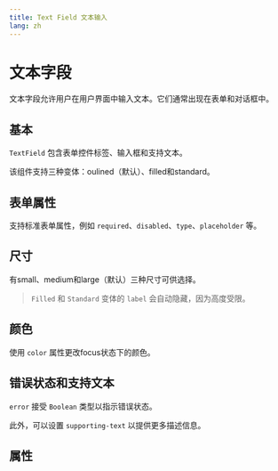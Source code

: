 ```yaml
---
title: Text Field 文本输入
lang: zh
---
```


<script setup lang="ts">
  import props from "../../../example/text-field/description/zh-props.ts";
</script>

# 文本字段

文本字段允许用户在用户界面中输入文本。它们通常出现在表单和对话框中。

## 基本

`TextField` 包含表单控件标签、输入框和支持文本。

该组件支持三种变体：oulined（默认）、filled和standard。

<demo src="../../../example/text-field/basic.vue"></demo>

## 表单属性

支持标准表单属性，例如 `required`、`disabled`、`type`、`placeholder` 等。

<demo src="../../../example/text-field/form-props.vue"></demo>

## 尺寸

有small、medium和large（默认）三种尺寸可供选择。

> `Filled` 和 `Standard` 变体的 `label` 会自动隐藏，因为高度受限。

<demo src="../../../example/text-field/size.vue"></demo>

## 颜色

使用 `color` 属性更改focus状态下的颜色。

<demo src="../../../example/text-field/color.vue"></demo>

## 错误状态和支持文本

`error` 接受 `Boolean` 类型以指示错误状态。

此外，可以设置 `supporting-text` 以提供更多描述信息。

<demo src="../../../example/text-field/error.vue"></demo>

## 属性

<table-block type="propsZh" :data="props"></table-block>
